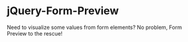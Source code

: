 jQuery-Form-Preview
===================

Need to visualize some values from form elements? No problem, Form Preview to the rescue!
